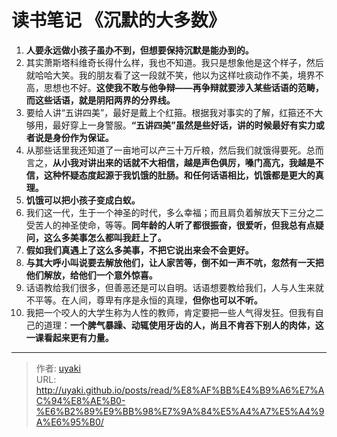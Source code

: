 # 读书笔记 《沉默的大多数》


<!--more-->

1. __人要永远做小孩子虽办不到，但想要保持沉默是能办到的。__
2. 其实萧斯塔科维奇长得什么样，我也不知道。我只是想象他是这个样子，然后就哈哈大笑。我的朋友看了这一段就不笑，他以为这样吐痰动作不美，境界不高，思想也不好。__这使我不敢与他争辩——再争辩就要涉入某些话语的范畴，而这些话语，就是阴阳两界的分界线。__
3. 要给人讲“五讲四美”，最好是戴上个红箍。根据我对事实的了解，红箍还不大够用，最好穿上一身警服。__“五讲四美”虽然是些好话，讲的时候最好有实力或者说是身份作为保证。__
4. 从那些话里我还知道了一亩地可以产三十万斤粮，然后我们就饿得要死。总而言之，__从小我对讲出来的话就不大相信，越是声色俱厉，嗓门高亢，我越是不信，这种怀疑态度起源于我饥饿的肚肠。和任何话语相比，饥饿都是更大的真理。__
5. __饥饿可以把小孩子变成白蚁。__
6. 我们这一代，生于一个神圣的时代，多么幸福；而且肩负着解放天下三分之二受苦人的神圣使命，等等。__同年龄的人听了都很振奋，很爱听，但我总有点疑问，这么多美事怎么都叫我赶上了。__
7. __假如我们真遇上了这么多美事，不把它说出来会不会更好。__
8. __与其大呼小叫说要去解放他们，让人家苦等，倒不如一声不吭，忽然有一天把他们解放，给他们一个意外惊喜。__
9. 话语教给我们很多，但善恶还是可以自明。话语想要教给我们，人与人生来就不平等。在人间，尊卑有序是永恒的真理，__但你也可以不听。__
10. 我把一个咬人的大学生称为人性的教师，肯定要把一些人气得发狂。但我有自己的道理：__一个脾气暴躁、动辄使用牙齿的人，尚且不肯吞下别人的肉体，这一课看起来更有力量。__


---

> 作者: [uyaki](https://www.github.com/uyaki)  
> URL: http://uyaki.github.io/posts/read/%E8%AF%BB%E4%B9%A6%E7%AC%94%E8%AE%B0-%E6%B2%89%E9%BB%98%E7%9A%84%E5%A4%A7%E5%A4%9A%E6%95%B0/  

